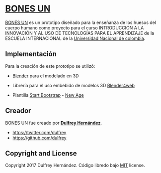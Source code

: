 # [BONES UN](https://github.com/dulfrey/bones)

[BONES UN](https://github.com/dulfrey/bones) es un prototipo diseñado para la enseñanza de los huesos del cuerpo humano como proyecto para el curso INTRODUCCIÓN A LA INNOVACIÓN Y AL USO DE TECNOLOGÍAS PARA EL APRENDIZAJE de la ESCUELA INTERNACIONAL de la [Universidad Nacional de colombia](http://unal.edu.co).

## Implementación

Para la creación de este prototipo se utilizó:

* [Blender](https://www.blender.org/) para el modelado en 3D

* Librería para el uso embebido de modelos 3D [Blender4web](https://www.blend4web.com/en/)

* Plantilla [Start Bootstrap](http://startbootstrap.com/) - [New Age](http://startbootstrap.com/template-overviews/new-age/) 


## Creador

BONES UN fue creado por **[Dulfrey Hernández](https://github.com/dulfrey)**.

* https://twitter.com/dulfrey
* https://github.com/dulfrey


## Copyright and License

Copyright 2017 Dulfrey Hernández. Código libredo bajo [MIT](https://github.com/dulfrey/bones/blob/master/LICENSE) license.